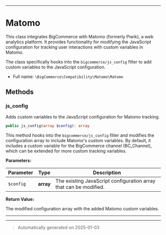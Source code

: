 ***

# Matomo

This class integrates BigCommerce with Matomo (formerly Piwik), a web analytics platform. It provides functionality for
modifying the JavaScript configuration for tracking user interactions with custom variables in Matomo.

The class specifically hooks into the `bigcommerce/js_config` filter to add custom variables to the JavaScript configuration.

* Full name: `\BigCommerce\Compatibility\Matomo\Matomo`




## Methods


### js_config

Adds custom variables to the JavaScript configuration for Matomo tracking.

```php
public js_config(array $config): array
```

This method hooks into the `bigcommerce/js_config` filter and modifies the configuration array to include Matomo's
custom variables. By default, it includes a custom variable for the BigCommerce channel (BC_Channel), which can be extended
for more custom tracking variables.






**Parameters:**

| Parameter | Type | Description |
|-----------|------|-------------|
| `$config` | **array** | The existing JavaScript configuration array that can be modified. |


**Return Value:**

The modified configuration array with the added Matomo custom variables.




***


***
> Automatically generated on 2025-01-03
